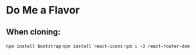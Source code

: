 # Do Me a Flavor

## When cloning:

`npm install bootstrap`
`npm install react-icons`
`npm i -D react-router-dom`
